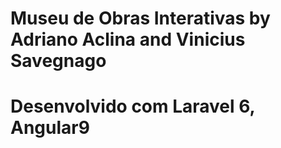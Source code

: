 # Museu de Obras Interativas by Adriano Aclina and Vinicius Savegnago
# Desenvolvido com Laravel 6, Angular9
